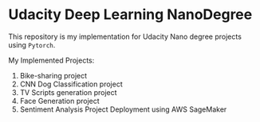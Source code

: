 # Udacity Deep Learning NanoDegree
This repository is my implementation for Udacity Nano degree projects using `Pytorch`.

My Implemented Projects:
1) Bike-sharing project
2) CNN Dog Classification project
3) TV Scripts generation project
4) Face Generation project 
5) Sentiment Analysis Project Deployment using AWS SageMaker
